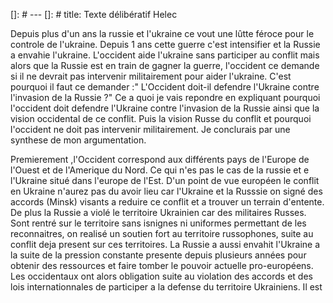 []: # ---
[]: # title: Texte délibératif Helec

Depuis plus d'un ans la russie et l'ukraine ce vout une lûtte féroce pour le controle de l'ukraine. Depuis 1 ans cette guerre c'est intensifier et la Russie a envahie l'ukraine.
L'occident aide l'ukraine sans participer au conflit mais alors que la Russie est en train de gagner la guerre, l'occident ce demande si il ne devrait pas intervenir militairement pour aider l'ukraine. C'est pourquoi il faut ce demander :" L'Occident doit-il defendre l'Ukraine contre l'invasion de la Russie ?"
Ce a quoi je vais repondre en expliquant pourquoi l'occident doit defendre l'Ukraine contre l'invasion de la Russie ainsi que la vision occidental de ce conflit. Puis la vision Russe du conflit et pourquoi l'occident ne doit pas intervenir militairement. Je conclurais par une synthese de mon argumentation.  


Premierement ,l'Occident correspond aux différents pays de l'Europe de l'Ouest et de l'Amerique du Nord. Ce qui n'es pas le cas de la russie et e l'Ukraine situé dans l'europe de l'Est. D'un point de vue européen le conflit en Ukraine n'aurez pas du avoir lieu car l'Ukraine et la Russsie on signé des accords (Minsk) visants a reduire ce conflit et a trouver un terrain d'entente. De plus la Russie a violé le territoire Ukrainien car des militaires Russes. Sont rentré sur le territoire sans isnignes ni uniformes permettant de les reconnaitres, on realisé un soutien fort au territoire russophones, suite au conflit deja present sur ces territoires. La Russie a aussi envahit l'Ukraine a la suite de la pression constante presente depuis plusieurs années pour obtenir des ressources et faire tomber le pouvoir actuelle pro-européens. Les occidentaux ont alors obligation suite au violation des accords et des lois internationnales de participer a la defense du territoire Ukrainiens. Il est     